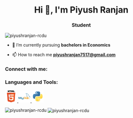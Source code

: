 <h1 align="center">Hi 👋, I'm Piyush Ranjan</h1>
<h3 align="center">Student</h3>

<p align="left"> <img src="https://komarev.com/ghpvc/?username=piyushranjan-rcdu&label=Profile%20views&color=0e75b6&style=flat" alt="piyushranjan-rcdu" /> </p>

- 🌱 I’m currently pursuing **bachelors in Economics**

- 📫 How to reach me **piyushranjan7517@gmail.com**

<h3 align="left">Connect with me: </h3>
<p align="left">
</p>

<h3 align="left">Languages and Tools:</h3>
<p align="left"> <a href="https://www.w3.org/html/" target="_blank" rel="noreferrer"> <img src="https://raw.githubusercontent.com/devicons/devicon/master/icons/html5/html5-original-wordmark.svg" alt="html5" width="40" height="40"/> </a> <a href="https://www.mysql.com/" target="_blank" rel="noreferrer"> <img src="https://raw.githubusercontent.com/devicons/devicon/master/icons/mysql/mysql-original-wordmark.svg" alt="mysql" width="40" height="40"/> </a> <a href="https://www.python.org" target="_blank" rel="noreferrer"> <img src="https://raw.githubusercontent.com/devicons/devicon/master/icons/python/python-original.svg" alt="python" width="40" height="40"/> </a> </p>

<p><img align="left" src="https://github-readme-stats.vercel.app/api/top-langs?username=piyushranjan-rcdu&show_icons=true&locale=en&layout=compact" alt="piyushranjan-rcdu" /></p>

<p>&nbsp;<img align="center" src="https://github-readme-stats.vercel.app/api?username=piyushranjan-rcdu&show_icons=true&locale=en" alt="piyushranjan-rcdu" /></p>
